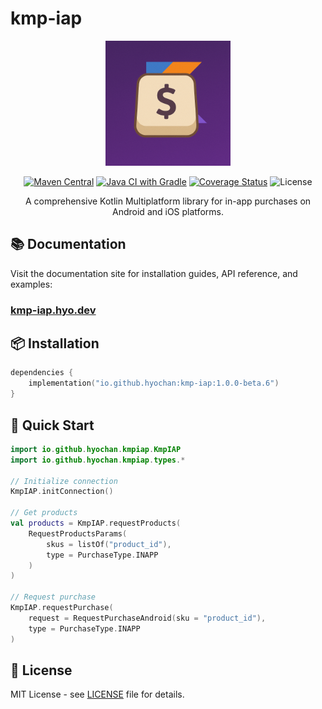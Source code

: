 # kmp-iap

<p align="center">
  <img src="https://github.com/hyochan/kmp-iap/blob/main/docs/static/img/logo.png" width="200" alt="kmp-iap logo" />
</p>

<p align="center">
  <a href="https://central.sonatype.com/artifact/io.github.hyochan/kmp-iap"><img src="https://img.shields.io/maven-central/v/io.github.hyochan/kmp-iap.svg?style=flat-square" alt="Maven Central" /></a>
  <a href="https://github.com/hyochan/kmp-iap/actions/workflows/gradle.yml"><img src="https://github.com/hyochan/kmp-iap/actions/workflows/gradle.yml/badge.svg" alt="Java CI with Gradle" /></a>
  <a href="https://codecov.io/gh/hyochan/kmp-iap"><img src="https://codecov.io/gh/hyochan/kmp-iap/branch/main/graph/badge.svg?token=YOUR_TOKEN" alt="Coverage Status" /></a>
  <img src="https://img.shields.io/badge/license-MIT-blue.svg" alt="License" />
</p>

<p align="center">
  A comprehensive Kotlin Multiplatform library for in-app purchases on Android and iOS platforms.
</p>

## 📚 Documentation

Visit the documentation site for installation guides, API reference, and examples:

### **[kmp-iap.hyo.dev](https://kmp-iap.hyo.dev)**

## 📦 Installation

```kotlin
dependencies {
    implementation("io.github.hyochan:kmp-iap:1.0.0-beta.6")
}
```

## 🚀 Quick Start

```kotlin
import io.github.hyochan.kmpiap.KmpIAP
import io.github.hyochan.kmpiap.types.*

// Initialize connection
KmpIAP.initConnection()

// Get products
val products = KmpIAP.requestProducts(
    RequestProductsParams(
        skus = listOf("product_id"),
        type = PurchaseType.INAPP
    )
)

// Request purchase
KmpIAP.requestPurchase(
    request = RequestPurchaseAndroid(sku = "product_id"),
    type = PurchaseType.INAPP
)
```

## 📄 License

MIT License - see [LICENSE](LICENSE) file for details.
